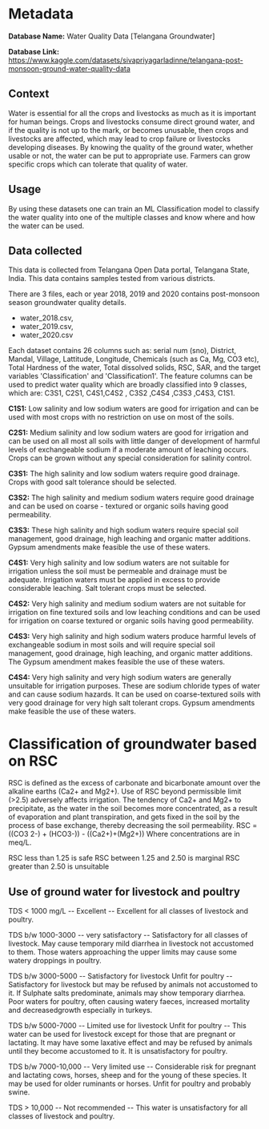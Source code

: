 # Metadata

**Database Name:** Water Quality Data [Telangana Groundwater]

**Database Link:** https://www.kaggle.com/datasets/sivapriyagarladinne/telangana-post-monsoon-ground-water-quality-data



## Context

Water is essential for all the crops and livestocks as much as it is important for human beings. Crops and livestocks consume direct ground water, and if the quality is not up to the mark, or becomes unusable, then crops and livestocks are affected, which may lead to crop failure or livestocks developing diseases.
By knowing the quality of the ground water, whether usable or not, the water can be put to appropriate use. Farmers can grow specific crops which can tolerate that quality of water.

## Usage

By using these datasets one can train an ML Classification model to classify the water quality into one of the multiple classes and know where and how the water can be used.

## Data collected

This data is collected from Telangana Open Data portal, Telangana State, India.
This data contains samples tested from various districts.

There are 3 files, each or year 2018, 2019 and 2020 contains post-monsoon season groundwater quality details.
* water_2018.csv,
* water_2019.csv,
* water_2020.csv 


Each dataset contains 26 columns such as:
serial num (sno), District, Mandal, Village, Lattitude, Longitude, Chemicals (such as Ca, Mg, CO3 etc), Total Hardness of the water, Total dissolved solids, RSC, SAR, and the target variables 'Classification' and 'Classification1'.
The feature columns can be used to predict water quality which are broadly classified into 9 classes, which are: C3S1, C2S1, C4S1,C4S2 , C3S2 ,C4S4 ,C3S3 ,C4S3, C1S1.

**C1S1:** Low salinity and low sodium waters are good for irrigation and can be used with
most crops with no restriction on use on most of the soils.

**C2S1:** Medium salinity and low sodium waters are good for irrigation and can be used on
all most all soils with little danger of development of harmful levels of exchangeable
sodium if a moderate amount of leaching occurs. Crops can be grown without any special
consideration for salinity control.

**C3S1:** The high salinity and low sodium waters require good drainage. Crops with good
salt tolerance should be selected.

**C3S2:** The high salinity and medium sodium waters require good drainage and can be used
on coarse - textured or organic soils having good permeability.

**C3S3:** These high salinity and high sodium waters require special soil management, good
drainage, high leaching and organic matter additions. Gypsum amendments make feasible
the use of these waters.

**C4S1:** Very high salinity and low sodium waters are not suitable for irrigation unless the
soil must be permeable and drainage must be adequate. Irrigation waters must be applied
in excess to provide considerable leaching. Salt tolerant crops must be selected.

**C4S2:** Very high salinity and medium sodium waters are not suitable for irrigation on fine
textured soils and low leaching conditions and can be used for irrigation on coarse textured
or organic soils having good permeability.

**C4S3:** Very high salinity and high sodium waters produce harmful levels of exchangeable
sodium in most soils and will require special soil management, good drainage, high
leaching, and organic matter additions. The Gypsum amendment makes feasible the use of
these waters.

**C4S4:** Very high salinity and very high sodium waters are generally unsuitable for
irrigation purposes. These are sodium chloride types of water and can cause sodium
hazards. It can be used on coarse-textured soils with very good drainage for very high salt tolerant crops. Gypsum amendments make feasible the use of these waters.

# Classification of groundwater based on RSC

RSC is defined as the excess of carbonate and bicarbonate amount over the alkaline
earths (Ca2+ and Mg2+). Use of RSC beyond permissible limit (>2.5) adversely affects irrigation.
The tendency of Ca2+ and Mg2+ to precipitate, as the water in the soil becomes more
concentrated, as a result of evaporation and plant transpiration, and gets fixed in the soil by the
process of base exchange, thereby decreasing the soil permeability.
RSC = ((CO3 2-) + (HCO3-)) - ((Ca2+)+(Mg2+))
Where concentrations are in meq/L.

RSC less than 1.25 is safe
RSC between 1.25 and 2.50 is marginal
RSC greater than 2.50 is unsuitable

## Use of ground water for livestock and poultry

TDS < 1000 mg/L -- Excellent -- Excellent for all classes of livestock and poultry.

TDS b/w 1000-3000 -- very satisfactory -- Satisfactory for all classes of livestock. May cause temporary mild diarrhea in livestock not accustomed to them. Those waters approaching the upper limits may cause some watery droppings in poultry.

TDS b/w 3000-5000 -- Satisfactory for livestock Unfit for poultry -- Satisfactory for livestock but may be refused by animals not accustomed to it. If Sulphate salts predominate, animals may show temporary diarrhea. Poor waters for poultry, often causing watery faeces, increased mortality and decreasedgrowth especially in turkeys.

TDS b/w 5000-7000 -- Limited use for livestock Unfit for poultry -- This water can be used for livestock except for those that are pregnant or lactating. It may have some laxative effect and may be refused by animals until they become accustomed to it. It is unsatisfactory for poultry.

TDS b/w 7000-10,000 -- Very limited use -- Considerable risk for pregnant and lactating cows, horses, sheep and for the young of these species. It may be used for older ruminants or horses. Unfit for poultry and probably swine.

TDS > 10,000 -- Not recommended -- This water is unsatisfactory for all classes of livestock and poultry.


